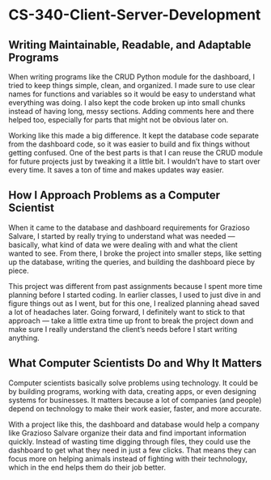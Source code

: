 # CS-340-Client-Server-Development

## Writing Maintainable, Readable, and Adaptable Programs
When writing programs like the CRUD Python module for the dashboard, I tried to keep things simple, clean, and organized. I made sure to use clear names for functions and variables so it would be easy to understand what everything was doing. I also kept the code broken up into small chunks instead of having long, messy sections. Adding comments here and there helped too, especially for parts that might not be obvious later on.

Working like this made a big difference. It kept the database code separate from the dashboard code, so it was easier to build and fix things without getting confused. One of the best parts is that I can reuse the CRUD module for future projects just by tweaking it a little bit. I wouldn’t have to start over every time. It saves a ton of time and makes updates way easier.

## How I Approach Problems as a Computer Scientist
When it came to the database and dashboard requirements for Grazioso Salvare, I started by really trying to understand what was needed — basically, what kind of data we were dealing with and what the client wanted to see. From there, I broke the project into smaller steps, like setting up the database, writing the queries, and building the dashboard piece by piece.

This project was different from past assignments because I spent more time planning before I started coding. In earlier classes, I used to just dive in and figure things out as I went, but for this one, I realized planning ahead saved a lot of headaches later. Going forward, I definitely want to stick to that approach — take a little extra time up front to break the project down and make sure I really understand the client’s needs before I start writing anything.

## What Computer Scientists Do and Why It Matters
Computer scientists basically solve problems using technology. It could be by building programs, working with data, creating apps, or even designing systems for businesses. It matters because a lot of companies (and people) depend on technology to make their work easier, faster, and more accurate.

With a project like this, the dashboard and database would help a company like Grazioso Salvare organize their data and find important information quickly. Instead of wasting time digging through files, they could use the dashboard to get what they need in just a few clicks. That means they can focus more on helping animals instead of fighting with their technology, which in the end helps them do their job better.
